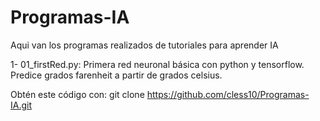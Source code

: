 # Programas-IA
Aqui van los programas realizados de tutoriales para aprender IA

1- 01_firstRed.py: Primera red neuronal básica con python y tensorflow. Predice grados farenheit a partir de grados celsius.


Obtén este código con: git clone https://github.com/cless10/Programas-IA.git
